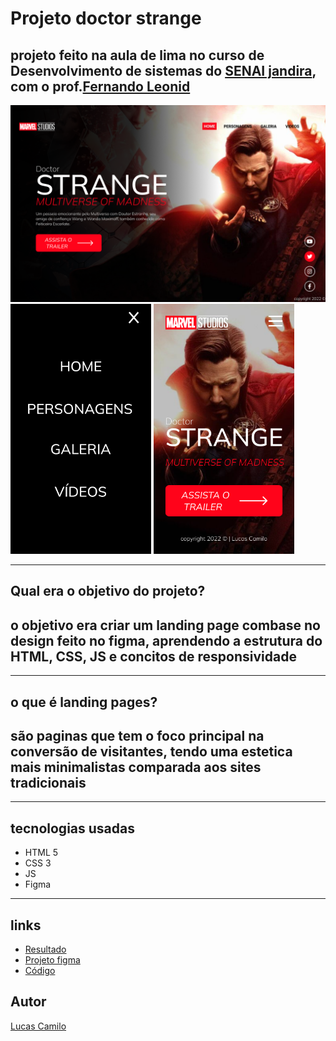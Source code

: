 # Projeto doctor strange

## projeto feito na aula de lima no curso de Desenvolvimento de sistemas do [SENAI jandira](https://jandira.sp.senai.br/curso/85566/127/tecnico-de-desenvolvimento-de-sistemas), com o prof.[Fernando Leonid](https://github.com/fernandoleonid)

<img src="./img/docstrange.png" width="800px">
<img src="./img/Android2.png" width="225px">
<img src="./img/Android1.png" width="225px">

--- 
## Qual era o objetivo do projeto?
## o objetivo era criar um landing page combase no design feito no figma, aprendendo a estrutura do HTML, CSS, JS e concitos de responsividade
---
## o que é landing pages?
## são paginas que tem o foco principal na conversão de visitantes, tendo uma estetica mais minimalistas comparada aos sites tradicionais

---
## tecnologias usadas

- HTML 5
- CSS 3
- JS
- Figma

---
## links
- [Resultado](https://luscamilo.github.io/doctor-strange/)
- [Projeto figma](https://www.figma.com/file/p6AqHSvQa45puMJISA51aV/LIMA-Doutor-Estranho?node-id=12%3A61)
- [Código](https://github.com/LusCamilo/doctor-strange)

## Autor 
[Lucas Camilo](https://github.com/LusCamilo)